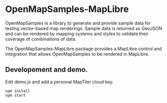 # OpenMapSamples-MapLibre

OpenMapSamples is a library to generate and provide sample data for testing vector-based map renderings. Sample data is returned as GeoJSON and can be rendered by mapping systems and styles to validate their coverage of combinations of data.

The OpenMapSamples-MapLibre package provides a MapLibre control and integration
that allows OpenMapSamples to be rendered in MapLibre.

## Developement and demo.

Edit demo.js and add a personal MapTiler cloud key.

```
npm install
npm start
```

